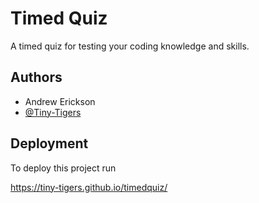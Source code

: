 
# Timed Quiz

A timed quiz for testing your coding knowledge and skills.
## Authors
- Andrew Erickson
- [@Tiny-Tigers](https://github.com/Tiny-Tigers)


## Deployment

To deploy this project run

https://tiny-tigers.github.io/timedquiz/

